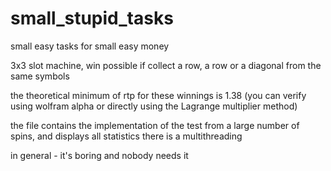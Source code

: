 # small_stupid_tasks
small easy tasks for small easy money

3x3 slot machine, win possible if collect a row, a row or a diagonal from the same symbols

the theoretical minimum of rtp for these winnings is 1.38 (you can verify using wolfram alpha or directly using the Lagrange multiplier method)

the file contains the implementation of the test from a large number of spins, and displays all statistics
there is a multithreading

in general - it's boring and nobody needs it
